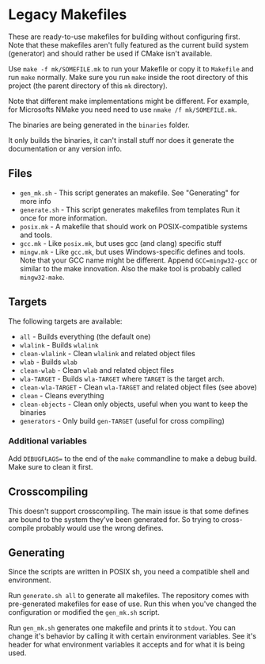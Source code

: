 Legacy Makefiles
================

These are ready-to-use makefiles for building without configuring first.
Note that these makefiles aren't fully featured as the current build system
(generator) and should rather be used if CMake isn't available.

Use `make -f mk/SOMEFILE.mk` to run your Makefile or copy it to `Makefile`
and run `make` normally. Make sure you run `make` inside the root directory
of this project (the parent directory of this `mk` directory).

Note that different make implementations might be different. For example, for
Microsofts NMake you need need to use `nmake /f mk/SOMEFILE.mk`.

The binaries are being generated in the `binaries` folder.

It only builds the binaries, it can't install stuff nor does it generate
the documentation or any version info.



Files
-----

* `gen_mk.sh` - This script generates an makefile. See "Generating" for more info
* `generate.sh` - This script generates makefiles from templates
  Run it once for more information.
* `posix.mk` - A makefile that should work on POSIX-compatible systems and tools.
* `gcc.mk` - Like `posix.mk`, but uses gcc (and clang) specific stuff
* `mingw.mk` - Like `gcc.mk`, but uses Windows-specific defines and tools.
  Note that your GCC name might be different. Append `GCC=mingw32-gcc` or
  similar to the make innovation. Also the make tool is probably called
  `mingw32-make`.


Targets
-------

The following targets are available:

* `all` - Builds everything (the default one)
* `wlalink` - Builds `wlalink`
* `clean-wlalink` - Clean `wlalink` and related object files
* `wlab` - Builds `wlab`
* `clean-wlab` - Clean `wlab` and related object files
* `wla-TARGET` - Builds `wla-TARGET` where `TARGET` is the target arch.
* `clean-wla-TARGET` - Clean `wla-TARGET` and related object files (see above)
* `clean` - Cleans everything
* `clean-objects` - Clean only objects, useful when you want to keep the binaries
* `generators` - Only build `gen-TARGET` (useful for cross compiling)

### Additional variables

Add `DEBUGFLAGS=` to the end of the `make` commandline to make a debug build.
Make sure to clean it first.


Crosscompiling
--------------

This doesn't support crosscompiling. The main issue is that some defines are
bound to the system they've been generated for. So trying to cross-compile
probably would use the wrong defines.


Generating
----------

Since the scripts are written in POSIX sh, you need a compatible shell and
environment.

Run `generate.sh all` to generate all makefiles. The repository comes with
pre-generated makefiles for ease of use. Run this when you've changed the
configuration or modified the `gen_mk.sh` script.

Run `gen_mk.sh` generates one makefile and prints it to `stdout`. You can
change it's behavior by calling it with certain environment variables.
See it's header for what environment variables it accepts and for what it is
being used.


